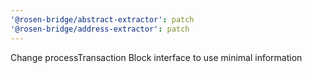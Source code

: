 ```yaml
---
'@rosen-bridge/abstract-extractor': patch
'@rosen-bridge/address-extractor': patch
---
```


Change processTransaction Block interface to use minimal information

